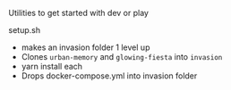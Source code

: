 Utilities to get started with dev or play

setup.sh 

* makes an invasion folder 1 level up
* Clones `urban-memory` and `glowing-fiesta` into `invasion`
* yarn install each
* Drops docker-compose.yml into invasion folder
